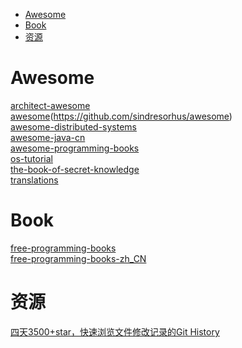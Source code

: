 <!-- TOC -->

- [Awesome](#awesome)
- [Book](#book)
- [资源](#资源)

<!-- /TOC -->

# Awesome

[architect-awesome](https://github.com/xingshaocheng/architect-awesome)<br>
[awesome](https://github.com/sindresorhus/awesome)(https://github.com/sindresorhus/awesome)<br>
[awesome-distributed-systems](https://github.com/rShetty/awesome-distributed-systems)<br>
[awesome-java-cn](https://github.com/jobbole/awesome-java-cn)<br>
[awesome-programming-books](https://github.com/jobbole/awesome-programming-books)<br>
[os-tutorial](https://github.com/cfenollosa/os-tutorial)<br>
[the-book-of-secret-knowledge](https://github.com/trimstray/the-book-of-secret-knowledge)<br>
[translations](https://github.com/oldratlee/translations)<br>

# Book

[free-programming-books](https://github.com/EbookFoundation/free-programming-books)<br>
[free-programming-books-zh_CN](https://github.com/justjavac/free-programming-books-zh_CN)<br>

# 资源

[四天3500+star，快速浏览文件修改记录的Git History](https://mp.weixin.qq.com/s/C7rAuP_1w1SXH_yVyBjQug)<br>
